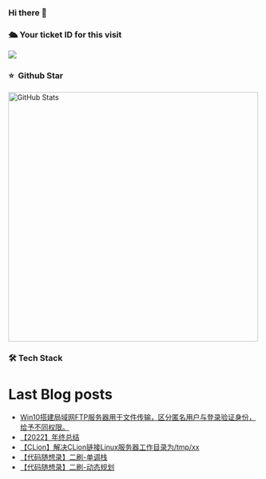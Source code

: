 ### Hi there 👋

<!--
**doraemon-hub-art/doraemon-hub-art** is a ✨ _special_ ✨ repository because its `README.md` (this file) appears on your GitHub profile.

Here are some ideas to get you started:

- 🔭 I’m currently working on ...

- 🌱 I’m currently learning ...

- 👯 I’m looking to collaborate on ...

- 🤔 I’m looking for help with ...

- 💬 Ask me about ...

- 📫 How to reach me: ...

- 😄 Pronouns: ...

- ⚡ Fun fact: ...
  -->

  

### **🛳** **Your ticket ID for this visit**

<img src="https://profile-counter.glitch.me/doraemon-hub-art/count.svg" />

### ⭐️ &nbsp;Github Star

<img width="500px"  alt="GitHub Stats" src="https://github-readme-stats.vercel.app/api?username=doraemon-hub-art&count_private=true&show_icons=true"/>

### **🛠** **Tech Stack**

# Last Blog posts
<!-- BLOG-POST-LIST:START -->
- [Win10搭建局域网FTP服务器用于文件传输，区分匿名用户与登录验证身份，给予不同权限。](https://banshengua.top/win10%e6%90%ad%e5%bb%ba%e5%b1%80%e5%9f%9f%e7%bd%91ftp%e6%9c%8d%e5%8a%a1%e5%99%a8%e7%94%a8%e4%ba%8e%e6%96%87%e4%bb%b6%e4%bc%a0%e8%be%93%ef%bc%8c%e5%8c%ba%e5%88%86%e5%8c%bf%e5%90%8d%e7%94%a8%e6%88%b7/)
- [【2022】年终总结](https://banshengua.top/%e3%80%902022%e3%80%91%e5%b9%b4%e7%bb%88%e6%80%bb%e7%bb%93/)
- [【CLion】解决CLion链接Linux服务器工作目录为/tmp/xx](https://banshengua.top/%e3%80%90clion%e3%80%91%e8%a7%a3%e5%86%b3clion%e9%93%be%e6%8e%a5linux%e6%9c%8d%e5%8a%a1%e5%99%a8%e5%b7%a5%e4%bd%9c%e7%9b%ae%e5%bd%95%e4%b8%ba-tmp-xx/)
- [【代码随想录】二刷-单调栈](https://banshengua.top/%e3%80%90%e4%bb%a3%e7%a0%81%e9%9a%8f%e6%83%b3%e5%bd%95%e3%80%91%e4%ba%8c%e5%88%b7-%e5%8d%95%e8%b0%83%e6%a0%88/)
- [【代码随想录】二刷-动态规划](https://banshengua.top/%e3%80%90%e4%bb%a3%e7%a0%81%e9%9a%8f%e6%83%b3%e5%bd%95%e3%80%91%e4%ba%8c%e5%88%b7-%e5%8a%a8%e6%80%81%e8%a7%84%e5%88%92/)
<!-- BLOG-POST-LIST:END -->


